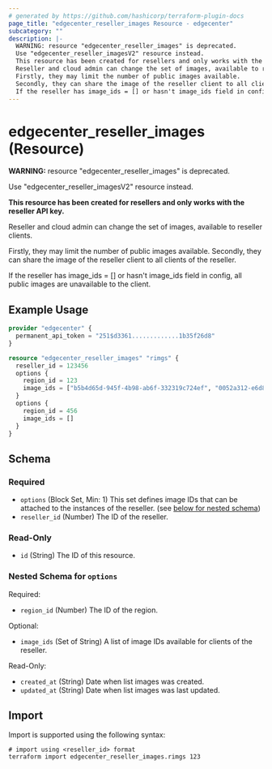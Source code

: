 ```yaml
---
# generated by https://github.com/hashicorp/terraform-plugin-docs
page_title: "edgecenter_reseller_images Resource - edgecenter"
subcategory: ""
description: |-
  WARNING: resource "edgecenter_reseller_images" is deprecated.
  Use "edgecenter_reseller_imagesV2" resource instead.
  This resource has been created for resellers and only works with the reseller API key.
  Reseller and cloud admin can change the set of images, available to reseller clients.
  Firstly, they may limit the number of public images available.
  Secondly, they can share the image of the reseller client to all clients of the reseller.
  If the reseller has image_ids = [] or hasn't image_ids field in config, all public images are unavailable to the client.
---
```


# edgecenter_reseller_images (Resource)

**WARNING:** resource "edgecenter_reseller_images" is deprecated.

Use "edgecenter_reseller_imagesV2" resource instead.

**This resource has been created for resellers and only works with the reseller API key.**

Reseller and cloud admin can change the set of images, available to reseller clients.

Firstly, they may limit the number of public images available.
Secondly, they can share the image of the reseller client to all clients of the reseller.

If the reseller has image_ids = [] or hasn't image_ids field in config, all public images are unavailable to the client.

## Example Usage

```terraform
provider "edgecenter" {
  permanent_api_token = "251$d3361.............1b35f26d8"
}

resource "edgecenter_reseller_images" "rimgs" {
  reseller_id = 123456
  options {
    region_id = 123
    image_ids = ["b5b4d65d-945f-4b98-ab6f-332319c724ef", "0052a312-e6d8-4177-8e29-b017a3a6b588"]
  }
  options {
    region_id = 456
    image_ids = []
  }
}
```

<!-- schema generated by tfplugindocs -->
## Schema

### Required

- `options` (Block Set, Min: 1) This set defines image IDs that can be attached to the instances of the reseller. (see [below for nested schema](#nestedblock--options))
- `reseller_id` (Number) The ID of the reseller.

### Read-Only

- `id` (String) The ID of this resource.

<a id="nestedblock--options"></a>
### Nested Schema for `options`

Required:

- `region_id` (Number) The ID of the region.

Optional:

- `image_ids` (Set of String) A list of image IDs available for clients of the reseller.

Read-Only:

- `created_at` (String) Date when list images was created.
- `updated_at` (String) Date when list images was last updated.

## Import

Import is supported using the following syntax:

```shell
# import using <reseller_id> format
terraform import edgecenter_reseller_images.rimgs 123
```
